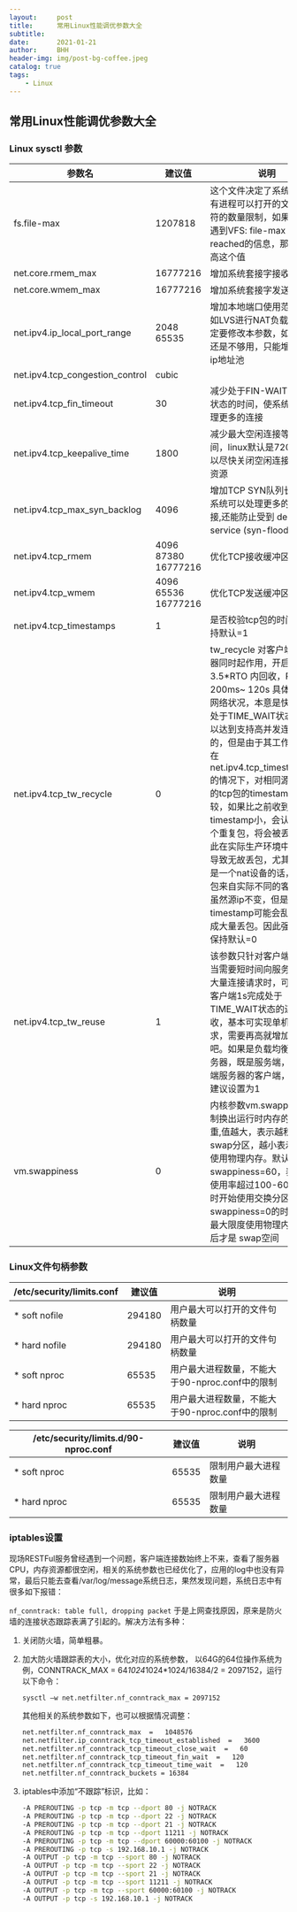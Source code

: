 ```yaml
---
layout:     post
title:      常用Linux性能调优参数大全
subtitle:   
date:       2021-01-21
author:     BHH
header-img: img/post-bg-coffee.jpeg
catalog: true
tags:
    - Linux
---
```


## 常用Linux性能调优参数大全


### Linux sysctl 参数 

| 参数名 |建议值      |说明        |
| -------|--------|---------|
|fs.file-max|1207818|这个文件决定了系统级别所有进程可以打开的文件描述符的数量限制，如果内核中遇到VFS: file-max limit <number> reached的信息，那么就提高这个值|
| net.core.rmem_max | 16777216 | 增加系统套接字接收缓冲区 |
| net.core.wmem_max |16777216 |增加系统套接字发送缓冲区|
| net.ipv4.ip_local_port_range | 2048 65535 | 增加本地端口使用范围，比如LVS进行NAT负载时，一定要修改本参数，如果端口还是不够用，只能增加内网ip地址池 |
| net.ipv4.tcp_congestion_control | cubic |      |
| net.ipv4.tcp_fin_timeout | 30 | 减少处于FIN-WAIT-2连接状态的时间，使系统可以处理更多的连接 |
|net.ipv4.tcp_keepalive_time|1800|减少最大空闲连接等待时间，linux默认是7200s，可以尽快关闭空闲连接，释放资源|
| net.ipv4.tcp_max_syn_backlog | 4096 | 增加TCP SYN队列长度，使系统可以处理更多的并发连接,还能防止受到 denial-of-service (syn-flood)的攻击 |
| net.ipv4.tcp_rmem | 4096 87380 16777216 | 优化TCP接收缓冲区 |
| net.ipv4.tcp_wmem | 4096 65536 16777216 | 优化TCP发送缓冲区 |
| net.ipv4.tcp_timestamps|1|是否校验tcp包的时间戳，保持默认=1|
| net.ipv4.tcp_tw_recycle | 0 | tw_recycle 对客户端和服务器同时起作用，开启后在 3.5*RTO 内回收，RTO 200ms~ 120s 具体时间视网络状况，本意是快速回收处于TIME_WAIT状态的连接以达到支持高并发连接的目的，但是由于其工作原理是在net.ipv4.tcp_timestamps=1的情况下，对相同源ip发出的tcp包的timestamp进行比较，如果比之前收到的包的timestamp小，会认为是一个重复包，将会被丢弃，因此在实际生产环境中可能会导致无故丢包，尤其是源ip是一个nat设备的话，转发的包来自实际不同的客户端，虽然源ip不变，但是timestamp可能会乱序，造成大量丢包。因此强烈建议保持默认=0 |
| net.ipv4.tcp_tw_reuse | 1 | 该参数只针对客户端有效，当需要短时间向服务器发起大量连接请求时，可以帮助客户端1s完成处于TIME_WAIT状态的连接回收，基本可实现单机6w/s请求，需要再高就增加IP数量吧。如果是负载均衡类的服务器，既是服务端，又是后端服务器的客户端，该参数建议设置为1 |
| vm.swappiness | 0 | 内核参数vm.swappiness控制换出运行时内存的相对权重,值越大，表示越积极使用swap分区，越小表示越积极使用物理内存。默认值swappiness=60，表示内存使用率超过100-60=40%时开始使用交换分区。swappiness=0的时候表示最大限度使用物理内存，然后才是 swap空间 |



### Linux文件句柄参数

| /etc/security/limits.conf|建议值|说明|
| -- | -- | -- |
| * soft nofile |294180 | 用户最大可以打开的文件句柄数量 |
| * hard nofile |294180 |用户最大可以打开的文件句柄数量|
| * soft nproc | 65535 | 用户最大进程数量，不能大于90-nproc.conf中的限制 |
| * hard nproc | 65535 | 用户最大进程数量，不能大于90-nproc.conf中的限制 |

| /etc/security/limits.d/90-nproc.conf|建议值|说明|
|-|-|-|
| * soft nproc | 65535 | 限制用户最大进程数量 |
| * hard nproc | 65535 | 限制用户最大进程数量 |




### iptables设置

现场RESTFul服务曾经遇到一个问题，客户端连接数始终上不来，查看了服务器CPU，内存资源都很空闲，相关的系统参数也已经优化了，应用的log中也没有异常，最后只能去查看/var/log/message系统日志，果然发现问题，系统日志中有很多如下报错：

`nf_conntrack: table full, dropping packet`
于是上网查找原因，原来是防火墙的连接状态跟踪表满了引起的。解决方法有多种：

1. 关闭防火墙，简单粗暴。

2. 加大防火墙跟踪表的大小，优化对应的系统参数， 以64G的64位操作系统为例，CONNTRACK_MAX = 64*1024*1024*1024/16384/2 = 2097152，运行以下命令：

   `sysctl –w net.netfilter.nf_conntrack_max = 2097152`

   其他相关的系统参数如下，也可以根据情况调整：

   ```bash
   net.netfilter.nf_conntrack_max  =   1048576  
   net.netfilter.ip_conntrack_tcp_timeout_established  =   3600  
   net.netfilter.nf_conntrack_tcp_timeout_close_wait  =   60  
   net.netfilter.nf_conntrack_tcp_timeout_fin_wait  =   120  
   net.netfilter.nf_conntrack_tcp_timeout_time_wait  =   120 
   net.netfilter.nf_conntrack_buckets = 16384
   ```

   

3. iptables中添加“不跟踪”标识，比如：

   ```bash
   -A PREROUTING -p tcp -m tcp --dport 80 -j NOTRACK 
   -A PREROUTING -p tcp -m tcp --dport 22 -j NOTRACK 
   -A PREROUTING -p tcp -m tcp --dport 21 -j NOTRACK 
   -A PREROUTING -p tcp -m tcp --dport 11211 -j NOTRACK 
   -A PREROUTING -p tcp -m tcp --dport 60000:60100 -j NOTRACK 
   -A PREROUTING -p tcp -s 192.168.10.1 -j NOTRACK 
   -A OUTPUT -p tcp -m tcp --sport 80 -j NOTRACK 
   -A OUTPUT -p tcp -m tcp --sport 22 -j NOTRACK 
   -A OUTPUT -p tcp -m tcp --sport 21 -j NOTRACK 
   -A OUTPUT -p tcp -m tcp --sport 11211 -j NOTRACK 
   -A OUTPUT -p tcp -m tcp --sport 60000:60100 -j NOTRACK 
   -A OUTPUT -p tcp -s 192.168.10.1 -j NOTRACK 
   ```

   

   




